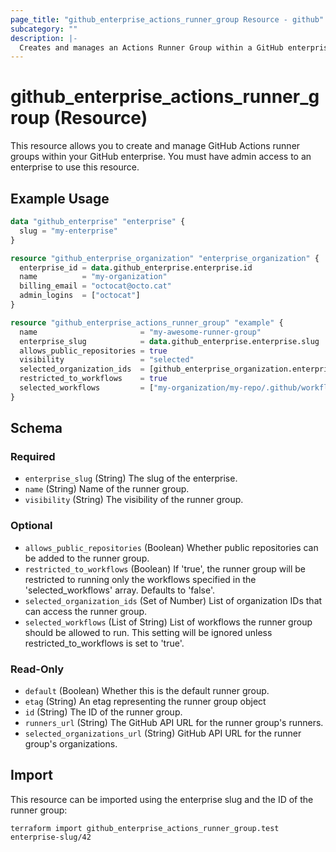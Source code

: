 ```yaml
---
page_title: "github_enterprise_actions_runner_group Resource - github"
subcategory: ""
description: |-
  Creates and manages an Actions Runner Group within a GitHub enterprise.
---
```


# github_enterprise_actions_runner_group (Resource)

This resource allows you to create and manage GitHub Actions runner groups within your GitHub enterprise. You must have admin access to an enterprise to use this resource.

## Example Usage

```terraform
data "github_enterprise" "enterprise" {
  slug = "my-enterprise"
}

resource "github_enterprise_organization" "enterprise_organization" {
  enterprise_id = data.github_enterprise.enterprise.id
  name          = "my-organization"
  billing_email = "octocat@octo.cat"
  admin_logins  = ["octocat"]
}

resource "github_enterprise_actions_runner_group" "example" {
  name                       = "my-awesome-runner-group"
  enterprise_slug            = data.github_enterprise.enterprise.slug
  allows_public_repositories = true
  visibility                 = "selected"
  selected_organization_ids  = [github_enterprise_organization.enterprise_organization.database_id]
  restricted_to_workflows    = true
  selected_workflows         = ["my-organization/my-repo/.github/workflows/cool-workflow.yaml@refs/tags/v1"]
}
```

<!-- schema generated by tfplugindocs -->
## Schema

### Required

- `enterprise_slug` (String) The slug of the enterprise.
- `name` (String) Name of the runner group.
- `visibility` (String) The visibility of the runner group.

### Optional

- `allows_public_repositories` (Boolean) Whether public repositories can be added to the runner group.
- `restricted_to_workflows` (Boolean) If 'true', the runner group will be restricted to running only the workflows specified in the 'selected_workflows' array. Defaults to 'false'.
- `selected_organization_ids` (Set of Number) List of organization IDs that can access the runner group.
- `selected_workflows` (List of String) List of workflows the runner group should be allowed to run. This setting will be ignored unless restricted_to_workflows is set to 'true'.

### Read-Only

- `default` (Boolean) Whether this is the default runner group.
- `etag` (String) An etag representing the runner group object
- `id` (String) The ID of the runner group.
- `runners_url` (String) The GitHub API URL for the runner group's runners.
- `selected_organizations_url` (String) GitHub API URL for the runner group's organizations.

## Import

This resource can be imported using the enterprise slug and the ID of the runner group:

```shell
terraform import github_enterprise_actions_runner_group.test enterprise-slug/42
```
